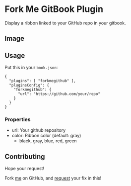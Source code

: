 # Fork Me GitBook Plugin

Display a ribbon linked to your GitHub repo in your gitbook.

## Image



## Usage

Put this in your `book.json`:

```
{
  "plugins": [ "forkmegithub" ],
  "pluginsConfig": {
    "forkmegithub": {
      "url": "https://github.com/your/repo"
    }
  }
}
```

### Properties

 * url: Your github repository
 * color: Ribbon color (default: gray)
   * black, gray, blue, red, green

## Contributing

Hope your request!

Fork [me][github-url] on GitHub, and [request][github-pr-url] your fix in this!

[github-url]: https://github.com/mizunashi-mana/gitbook-plugin-forkmegithub
[github-pr-url]: https://github.com/mizunashi-mana/gitbook-plugin-forkmegithub/pulls

